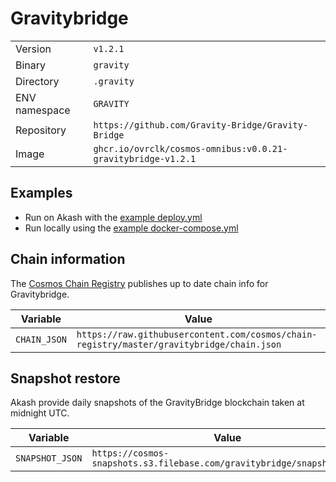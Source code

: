 # Gravitybridge

| | |
|---|---|
|Version|`v1.2.1`|
|Binary|`gravity`|
|Directory|`.gravity`|
|ENV namespace|`GRAVITY`|
|Repository|`https://github.com/Gravity-Bridge/Gravity-Bridge`|
|Image|`ghcr.io/ovrclk/cosmos-omnibus:v0.0.21-gravitybridge-v1.2.1`|

## Examples

- Run on Akash with the [example deploy.yml](./deploy.yml)
- Run locally using the [example docker-compose.yml](./docker-compose.yml)

## Chain information

The [Cosmos Chain Registry](https://github.com/cosmos/chain-registry) publishes up to date chain info for Gravitybridge.

|Variable|Value|
|---|---|
|`CHAIN_JSON`|`https://raw.githubusercontent.com/cosmos/chain-registry/master/gravitybridge/chain.json`|

## Snapshot restore

Akash provide daily snapshots of the GravityBridge blockchain taken at midnight UTC.

|Variable|Value|
|---|---|
|`SNAPSHOT_JSON`|`https://cosmos-snapshots.s3.filebase.com/gravitybridge/snapshot.json`|
